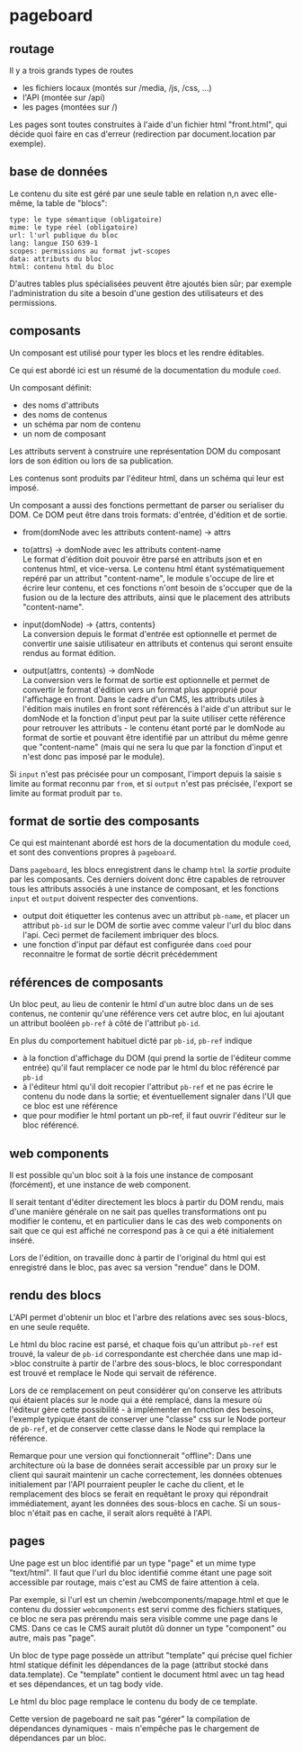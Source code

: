 pageboard
=========

routage
-------

Il y a trois grands types de routes

- les fichiers locaux (montés sur /media, /js, /css, ...)
- l'API (montée sur /api)
- les pages (montées sur /)

Les pages sont toutes construites à l'aide d'un fichier html "front.html",
qui décide quoi faire en cas d'erreur (redirection par document.location
par exemple).


base de données
---------------

Le contenu du site est géré par une seule table en relation n,n avec elle-même,
la table de "blocs":

```
type: le type sémantique (obligatoire)
mime: le type réel (obligatoire)
url: l'url publique du bloc
lang: langue ISO 639-1
scopes: permissions au format jwt-scopes
data: attributs du bloc
html: contenu html du bloc
```

D'autres tables plus spécialisées peuvent être ajoutés bien sûr; par exemple
l'administration du site a besoin d'une gestion des utilisateurs et des permissions.


composants
----------

Un composant est utilisé pour typer les blocs et les rendre éditables.

Ce qui est abordé ici est un résumé de la documentation du module `coed`.

Un composant définit:
- des noms d'attributs
- des noms de contenus
- un schéma par nom de contenu
- un nom de composant

Les attributs servent à construire une représentation DOM du composant lors
de son édition ou lors de sa publication.

Les contenus sont produits par l'éditeur html, dans un schéma qui leur est imposé.

Un composant a aussi des fonctions permettant de parser ou serialiser du DOM.
Ce DOM peut être dans trois formats: d'entrée, d'édition et de sortie.

- from(domNode avec les attributs content-name) -> attrs
- to(attrs) -> domNode avec les attributs content-name  
Le format d'édition doit pouvoir être parsé en attributs json et en contenus html,
et vice-versa. Le contenu html étant systématiquement repéré par un attribut
"content-name", le module s'occupe de lire et écrire leur contenu, et ces
fonctions n'ont besoin de s'occuper que de la fusion ou de la lecture des attributs,
ainsi que le placement des attributs "content-name".

- input(domNode) -> {attrs, contents}  
La conversion depuis le format d'entrée est optionnelle et permet de convertir
une saisie utilisateur en attributs et contenus qui seront ensuite rendus au
format édition.

- output(attrs, contents) -> domNode  
La conversion vers le format de sortie est optionnelle et permet de convertir
le format d'édition vers un format plus approprié pour l'affichage en front.
Dans le cadre d'un CMS, les attributs utiles à l'édition mais inutiles en front
sont référencés à l'aide d'un attribut sur le domNode et la fonction d'input
peut par la suite utiliser cette référence pour retrouver les attributs - le
contenu étant porté par le domNode au format de sortie et pouvant être identifié
par un attribut du même genre que "content-name" (mais qui ne sera lu que par
la fonction d'input et n'est donc pas imposé par le module).

Si `input` n'est pas précisée pour un composant, l'import depuis la saisie s
limite au format reconnu par `from`, et si `output` n'est pas précisée, l'export
se limite au format produit par `to`.


format de sortie des composants
-------------------------------

Ce qui est maintenant abordé est hors de la documentation du module `coed`,
et sont des conventions propres à `pageboard`.

Dans `pageboard`, les blocs enregistrent dans le champ `html` la *sortie* produite
par les composants. Ces derniers doivent donc être capables de retrouver tous
les attributs associés à une instance de composant, et les fonctions `input` et
`output` doivent respecter des conventions.

- output doit étiquetter les contenus avec un attribut `pb-name`, et placer
un attribut `pb-id` sur le DOM de sortie avec comme valeur l'url du bloc dans
l'api. Ceci permet de facilement imbriquer des blocs.
- une fonction d'input par défaut est configurée dans `coed` pour reconnaitre le
format de sortie décrit précédemment


références de composants
------------------------

Un bloc peut, au lieu de contenir le html d'un autre bloc dans un de ses contenus,
ne contenir qu'une référence vers cet autre bloc, en lui ajoutant un attribut
booléen `pb-ref` à côté de l'attribut `pb-id`.

En plus du comportement habituel dicté par `pb-id`, `pb-ref` indique
- à la fonction d'affichage du DOM (qui prend la sortie de l'éditeur comme entrée)
qu'il faut remplacer ce node par le html du bloc référencé par `pb-id`
- à l'éditeur html qu'il doit recopier l'attribut `pb-ref` et ne pas écrire
le contenu du node dans la sortie; et éventuellement signaler dans l'UI que
ce bloc est une référence
- que pour modifier le html portant un pb-ref, il faut ouvrir l'éditeur sur
le bloc référencé.


web components
--------------

Il est possible qu'un bloc soit à la fois une instance de composant (forcément),
et une instance de web component.

Il serait tentant d'éditer directement les blocs à partir du DOM rendu, mais
d'une manière générale on ne sait pas quelles transformations ont pu modifier
le contenu, et en particulier dans le cas des web components on sait que
ce qui est affiché ne correspond pas à ce qui a été initialement inséré.

Lors de l'édition, on travaille donc à partir de l'original du html qui est
enregistré dans le bloc, pas avec sa version "rendue" dans le DOM.


rendu des blocs
---------------

L'API permet d'obtenir un bloc et l'arbre des relations avec ses sous-blocs,
en une seule requête.

Le html du bloc racine est parsé, et chaque fois qu'un attribut `pb-ref` est
trouvé, la valeur de `pb-id` correspondante est cherchée dans une map id->bloc
construite à partir de l'arbre des sous-blocs, le bloc correspondant est trouvé
et remplace le Node qui servait de référence.

Lors de ce remplacement on peut considérer qu'on conserve les attributs qui
étaient placés sur le node qui a été remplacé, dans la mesure où l'éditeur
gère cette possibilité - à implémenter en fonction des besoins, l'exemple
typique étant de conserver une "classe" css sur le Node porteur de `pb-ref`,
et de conserver cette classe dans le Node qui remplace la référence.

Remarque pour une version qui fonctionnerait "offline":
Dans une architecture où la base de données serait accessible par un proxy sur
le client qui saurait maintenir un cache correctement, les données obtenues
initialement par l'API pourraient peupler le cache du client, et le remplacement
des blocs se ferait en requêtant le proxy qui répondrait immédiatement, ayant
les données des sous-blocs en cache. Si un sous-bloc n'était pas en cache,
il serait alors requêté à l'API.


pages
-----

Une page est un bloc identifié par un type "page" et un mime type "text/html".
Il faut que l'url du bloc identifié comme étant une page soit accessible par
routage, mais c'est au CMS de faire attention à cela.

Par exemple, si l'url est un chemin /webcomponents/mapage.html et que le contenu
du dossier `webcomponents` est servi comme des fichiers statiques, ce bloc ne
sera pas prérendu mais sera visible comme une page dans le CMS. Dans ce cas le
CMS aurait plutôt dû donner un type "component" ou autre, mais pas "page".

Un bloc de type page possède un attribut "template" qui précise quel fichier
html statique définit les dépendances de la page (attribut stocké dans data.template).
Ce "template" contient le document html avec un tag head et ses dépendances,
et un tag body vide.

Le html du bloc page remplace le contenu du body de ce template.

Cette version de pageboard ne sait pas "gérer" la compilation de dépendances
dynamiques - mais n'empêche pas le chargement de dépendances par un bloc.

